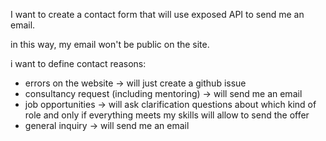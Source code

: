 I want to create a contact form that will use exposed API to send me an email.

in this way, my email won't be public on the site.

i want to define contact reasons:
- errors on the website -> will just create a github issue
- consultancy request (including mentoring) -> will send me an email
- job opportunities -> will ask clarification questions about which kind of role and only if everything meets my skills will allow to send the offer
- general inquiry -> will send me an email
